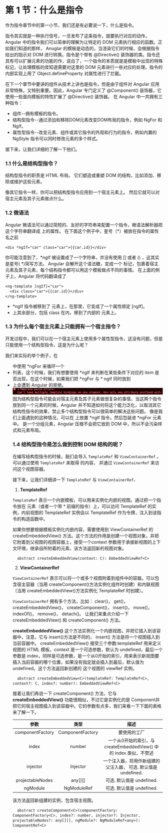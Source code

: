 # 第 1 节：什么是指令
作为指令章节中的第一小节，我们还是有必要说一下，什么是指令。

指令其实就是一种执行信号，一旦发布了这条指令，就要执行对应的动作。Angular 中的指令我们可以简单的理解为让特定的 DOM 元素执行相应的函数。正如我们知道的那样， Anuglar 的模板是动态的，当渲染它们的时候，会根据指令给出的指示对 DOM 进行转换。指令是个带有 @Directive() 装饰器的类。指令还具有可以扩展元素的功能的作，说白了，一个指令的本质就是是模板中出现的特殊标记，让处理模板的库知道需要对这里的 DOM 元素进行一些对应的处理。指令的内部实现上用了 Object.defineProperty 对属性进行了拦截。

在下一个章节中要讲的组件从技术上讲也是指令，但是由于组件对 Angular 应用非常特殊，又特别重要。因此，Angular 专门定义了 @Component() 装饰器，它使用一些面向模板的特性扩展了 @Directive() 装饰器。
在 Angular 中一共拥有三种指令：
  * 组件--拥有模板的指令。
  * 结构型指令--通过添加和移除DOM元素改变DOM布局的指令，例如 NgFor 和 NgIf。
  * 属性型指令--改变元素、组件或其它指令的外观和行为的指令，例如内置的 NgStyle 指令可以同时修改元素的多个样式。

接下来，让我们详细的了解一下他们。
### 1.1 什么是结构型指令？

结构型指令的职责是 HTML 布局。 它们塑造或重塑 DOM 的结构，比如添加、移除或维护这些元素。

像其它指令一样，你可以把结构型指令应用到一个宿主元素上。 然后它就可以对宿主元素及其子元素做点什么。

### 1.2 微语法
Angular 微语法可以通过简短的、友好的字符串来配置一个指令，微语法解析器把这个字符串翻译成 <ng-template> 上的属性。
在下面这个例子中，星号（*）被放在指令的属性名之前

    <div *ngIf="car" class="car">{{car.id}}</div>

你可能注意到了，*ngIf 被设置成了一个字符串，并没有使用 [] 或者 () ，这其实是星号(
*)简写方法。 Angular 会解开这个语法糖，变成一个 <ng-template>标记，包裹着宿主元素及其子元素，每个结构指令都可以用这个模板做点不同的事情。
在上面的例子上，Angular 将代码翻译成了

    <ng-template [ngIf]="car">
      <div class="car">{{car.id}}</div>
    </ng-template>

- *ngIf 指令被移到了 <ng-template> 元素上，在那里，它变成了一个属性绑定 [ngIf]。
- <div> 上其余部分，包括 class 在内，移到了内部的 <ng-template> 元素上。

### 1.3 为什么每个宿主元素上只能拥有一个宿主指令？

开发过程中，我们可以在一个宿主元素上使用多个属性型指令，这没有问题，但是只能使用一个结构型指令，这是为什么呢？

我们来实际的举个例子，在 <ul> 中使用 *ngFor 来循环一个 <li> 列表，这个时候，我们有想要使用 *ngIf 来判断在某些条件下对应的 item 是否出现，在这个时候，如果我们把 *ngFor 与 * ngIf 同时放到 <li> 上会遭到 Angular 的拒绝。
  ![./05-01.png](../images/error.png)
因为结构型指令可能会对宿主元素及其子元素做很复杂的事情，当这两个指令放到同一个元素的时候，Angular 并不知道如何将这个能力泛化，以取消其它结构性指令的效果，禁止多个结构型指令可以很简单的解决这些问题。 像是我们上面遇到的这种情况，可以在 <ng-container> 上放置 *ngIf 指令，然后包装进 *ngFor 元素中。 <ng-container> 是一个分组元素，Angular 压根不会把它放到 DOM 中，所以不会污染样式和元素布局。

### 1.4 结构型指令是怎么做到控制 DOM 结构的呢？

在编写结构型指令的时候，我们会导入 `TemplateRef` 和 `ViewContainerRef` 。可以通过使用 `TemplateRef` 来取得<ng-template> 的内容， 并通过 `ViewContainerRef` 来访问这个视图容器。

接下来，让我们详细讲一下 `TemplateRef` 与 `ViewContainerRef。`

1. **TemplateRef**

  `TemplateRef` 表示一个内嵌模板，可以用来实例化内嵌的视图。通过把一个指令放在 <ng-template> 元素（或者一个带 * 前缀的指令）上，可以访问 TemplateRef 的实例，内前视图的 TemplateRef 实例会以 TemplateRef 作为令牌，注入到该指令的构造函数中。

  如果你想要根据模板实例化内嵌内容，需要使用到 ViewContainerRef 的 createEmbeddedView() 方法。这个方法的作用是创建一个视图对象，并把它附着到父视图的视图容器上，接受一个context 参数用于承接新视图的上下文环境，继承自所附着的元素，该方法返回新的视图对象。

      abstract createEmbeddedView(context: C): EmbeddedViewRef<C>
2. **ViewContainerRef**

  `ViewContainerRef` 表示可以将一个或多个视图附着到组件中的容器。可以包含宿主容器（当用 createComponent()方法实例化组件时创建）和内联视图（当用 createEmbeddedView()方法实例化 TemplateRef 时创建）。

  `ViewContainerRef` 拥有多个方法，比如： clear()， get()， createEmbeddedView()， createComponent()， insert()， move()， indexOf()， remove()， detach()。 让我们来重点介绍一下createEmbeddedView() 和 createComponent() 方法。

  **createEmbeddedView()** 这个方法实例化一个内嵌视图，并把它插入到该容器中，注意，它与 insert()方法是不同的， insert() 方法是将一个视图插入到当前容器中。 createEmbeddedView() 接受三个参数:templateRef 用来定义视图的 HTML 模板，context 是一个可选参数，默认为 undefined，最后一个参数是 index，同样是可选参数，是一个从0开始的索引，用来表示新视图要插入当前容器的哪个位置，如果没有指定就会插入到最后，默认值为 undefined。这个方法返回新创建的 这个视图的 viewRef 实例。

      abstract createEmbeddedView<C>(templateRef: TemplateRef<C>, context?: C, index?: number): EmbeddedViewRef<C>

  接着让我们再说一下 createComponent() 方法，它与**createEmbeddedView()** 功能很相似，不过它是实例化的是 Component并把它的宿主视图插入到该容器中。它的参数有点多，我们来看一下下面的表格来了解一下。

  | 参数 | 类型 | 描述 |
  | :----: | :----: | :----: |
  | componentFactory | ComponentFactory | 要使用的工厂 |
  | index | number | 一个从0开始的索引，与createEmbeddedView() 中的 index 类似，不赘述 |
  | injector | Injector | 一个注入器，将用作新组建的父注入器， 可选. 默认值是 undefined. | 
  | projectableNodes | any[][] | 可选. 默认值是 undefined. |
  | ngModule | NgModuleRef | 可选. 默认值是 undefined. |

  该方法返回新组建的实例，包含宿主视图。

      abstract createComponent<C>(componentFactory: ComponentFactory<C>, index?: number, injector?: Injector, projectableNodes?: any[][], ngModule?: NgModuleRef<any>): ComponentRef<C>
